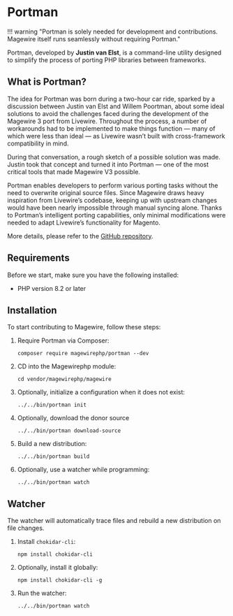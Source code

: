 # Portman

!!! warning "Portman is solely needed for development and contributions. Magewire itself runs seamlessly without requiring Portman."

Portman, developed by **Justin van Elst**, is a command-line utility designed to simplify the process of porting PHP libraries between frameworks.

## What is Portman?

The idea for Portman was born during a two-hour car ride, sparked by a discussion between Justin van Elst and Willem Poortman,
about some ideal solutions to avoid the challenges faced during the development of the Magewire 3 port from Livewire.
Throughout the process, a number of workarounds had to be implemented to make things function — many of which were less than ideal —
as Livewire wasn’t built with cross-framework compatibility in mind.

During that conversation, a rough sketch of a possible solution was made. Justin took that concept and turned it into Portman —
one of the most critical tools that made Magewire V3 possible.

Portman enables developers to perform various porting tasks without the need to overwrite original source files.
Since Magewire draws heavy inspiration from Livewire’s codebase, keeping up with upstream changes would have been
nearly impossible through manual syncing alone. Thanks to Portman’s intelligent porting capabilities,
only minimal modifications were needed to adapt Livewire’s functionality for Magento.

More details, please refer to the [GitHub repository](https://github.com/magewirephp/portman).

## Requirements

Before we start, make sure you have the following installed:

- PHP version 8.2 or later

## Installation

To start contributing to Magewire, follow these steps:

1. Require Portman via Composer:
   ```shell
   composer require magewirephp/portman --dev
   ```
2. CD into the Magewirephp module:
   ```shell
   cd vendor/magewirephp/magewire
   ```
3. Optionally, initialize a configuration when it does not exist:
   ```shell
   ../../bin/portman init
   ```
4. Optionally, download the donor source
   ```shell
   ../../bin/portman download-source
   ```
5. Build a new distribution:
   ```shell
   ../../bin/portman build
   ```
6. Optionally, use a watcher while programming:
   ```shell
   ../../bin/portman watch
   ```
   
## Watcher

The watcher will automatically trace files and rebuild a new distribution on file changes.

1. Install `chokidar-cli`:
   ```shell
   npm install chokidar-cli
   ```
2. Optionally, install it globally:
   ```shell
   npm install chokidar-cli -g
   ```
3. Run the watcher:
   ```shell
   ../../bin/portman watch
   ```
